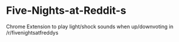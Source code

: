 # Five-Nights-at-Reddit-s
Chrome Extension to play light/shock sounds when up/downvoting in /r/fivenightsatfreddys
